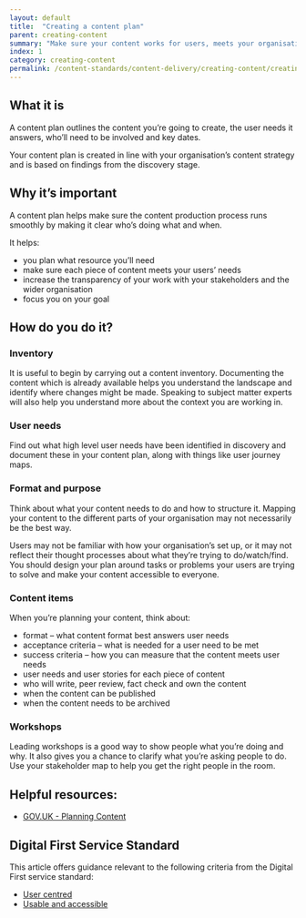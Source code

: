 ```yaml
---
layout: default
title:  "Creating a content plan"
parent: creating-content
summary: "Make sure your content works for users, meets your organisation’s aims and provides a consistent experience across channels."
index: 1
category: creating-content
permalink: /content-standards/content-delivery/creating-content/creating-a-content-plan/
---
```


## What it is

A content plan outlines the content you’re going to create, the user needs it answers, who’ll need to be involved and key dates.

Your content plan is created in line with your organisation’s content strategy and is based on findings from the discovery stage.

## Why it’s important

A content plan helps make sure the content production process runs smoothly by making it clear who’s doing what and when.

It helps:

* you plan what resource you’ll need
* make sure each piece of content meets your users’ needs
* increase the transparency of your work with your stakeholders and the wider organisation
* focus you on your goal

## How do you do it?

### Inventory
It is useful to begin by carrying out a content inventory. Documenting the content which is already available helps you understand the landscape and identify where changes might be made. Speaking to subject matter experts will also help you understand more about the context you are working in.

### User needs
Find out what high level user needs have been identified in discovery and document these in your content plan, along with things like user journey maps.

### Format and purpose
Think about what your content needs to do and how to structure it. Mapping your content to the different parts of your organisation may not necessarily be the best way.

Users may not be familiar with how your organisation’s set up, or it may not reflect their thought processes about what they’re trying to do/watch/find. You should design your plan around tasks or problems your users are trying to solve and make your content accessible to everyone.

### Content items
When you’re planning your content, think about:

* format – what content format best answers user needs
* acceptance criteria – what is needed for a user need to be met
* success criteria – how you can measure that the content meets user needs
* user needs and user stories for each piece of content
* who will write, peer review, fact check and own the content
* when the content can be published
* when the content needs to be archived

### Workshops
Leading workshops is a good way to show people what you’re doing and why. It also gives you a chance to clarify what you’re asking people to do. Use your stakeholder map to help you get the right people in the room.

## Helpful resources:

* [GOV.UK - Planning Content](https://www.gov.uk/guidance/content-design/planning-content)

## Digital First Service Standard

This article offers guidance relevant to the following criteria from the Digital First service standard:

* [User centred](/criterion/user-centred/)
* [Usable and accessible](/criterion/usable-and-accessible/)
